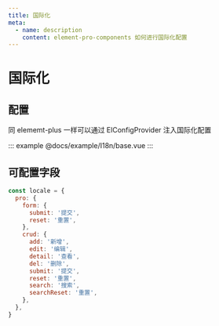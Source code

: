 ```yaml
---
title: 国际化
meta:
  - name: description
    content: element-pro-components 如何进行国际化配置
---
```


# 国际化

## 配置

同 elememt-plus 一样可以通过 ElConfigProvider 注入国际化配置

::: example
@docs/example/I18n/base.vue
:::

## 可配置字段

```js
const locale = {
  pro: {
    form: {
      submit: '提交',
      reset: '重置',
    },
    crud: {
      add: '新增',
      edit: '编辑',
      detail: '查看',
      del: '删除',
      submit: '提交',
      reset: '重置',
      search: '搜索',
      searchReset: '重置',
    },
  },
}
```
